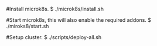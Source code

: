 #Install microk8s.
$ ./microk8s/install.sh

#Start microk8s, this will also enable the required addons.
$ ./miroks8/start.sh

#Setup cluster.
$ ./scripts/deploy-all.sh